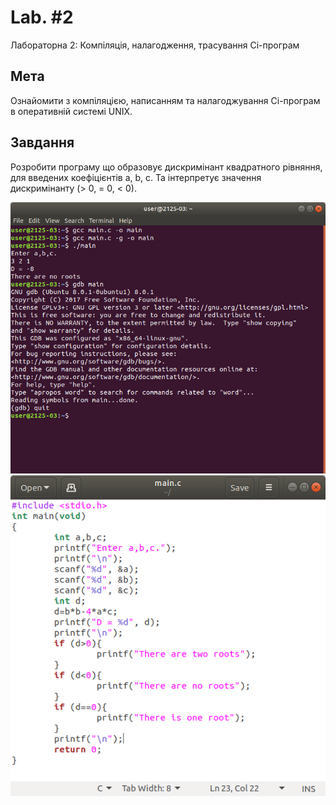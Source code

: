# Lab. #2
  Лабораторна 2: Компіляція, налагодження, трасування Сі-програм

## Мета
  Ознайомити з компіляцією, написанням та нала­годжування Сі-програм в оперативній системі UNIX.

## Завдання
  Розробити програму що образовує дискримінант квадратного рівняння, для введених коефіцієнтів a, b, c. Та інтерпретує значення дискримінанту (> 0, = 0, < 0).
  
![terminal1](Screenshot%20from%202018-03-26%2014-38-59.png)
![terminal2](Screenshot%20from%202018-03-26%2014-43-51.png)
